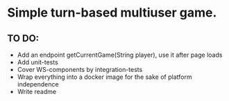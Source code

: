 # Simple turn-based multiuser game.

## TO DO:

- Add an endpoint getCurrentGame(String player), use it after page loads
- Add unit-tests
- Cover WS-components by integration-tests
- Wrap everything into a docker image for the sake of platform independence
- Write readme
